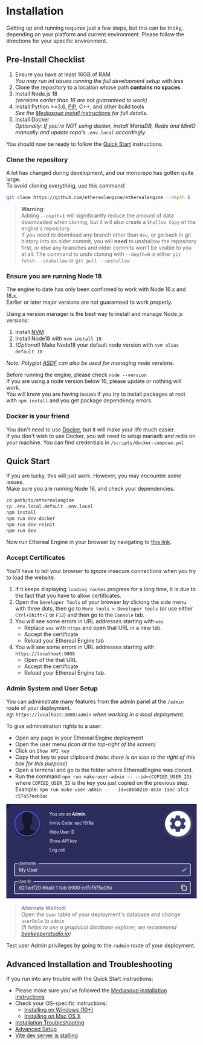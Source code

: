 # Installation

Getting up and running requires just a few steps, but this can be tricky, depending on your platform and current environment.
Please follow the directions for your specific environment.

## Pre-Install Checklist
1. Ensure you have at least 16GB of RAM  
  _You may run int issues running the full development setup with less_
2. Clone the repository to a location whose path **contains no spaces**.
3. Install Node.js 18  
  _(versions earlier than 16 are not guaranteed to work)_
4. Install Python >=3.6, [PIP](https://pypi.org/project/pip/), C++, and other build tools  
  _See the [Mediasoup install instructions](https://mediasoup.org/documentation/v3/mediasoup/installation/) for full details._
5. Install Docker  
  _Optionally: If you're NOT using docker, install MariaDB, Redis and MinIO manually and update repo's `.env.local` accordingly._

You should now be ready to follow the [Quick Start](#quick-start) instructions.

### Clone the repository
A lot has changed during development, and our monorepo has gotten quite large.  
To avoid cloning everything, use this command:
```bash
git clone https://github.com/etherealengine/etherealengine --depth 1
```
> **Warning**:  
> Adding `--depth=1` will significantly reduce the amount of data downloaded when cloning, but it will also create a `Shallow Copy` of the engine's repository.  
If you need to download any branch other than `dev`, or go back in git history into an older commit, you will **need** to unshallow the repository first, or else any branches and older commits won't be visible to you at all. The command to undo cloning with `--depth=N` is either `git fetch --unshallow` or `git pull --unshallow`

### Ensure you are running Node 18
The engine to date has only been confirmed to work with Node 16.x and 18.x.  
Earlier or later major versions are not guaranteed to work properly.

Using a version manager is the best way to install and manage Node.js versions:
1. Install [NVM](https://github.com/nvm-sh/nvm)
2. Install Node18 with `nvm install 18`
3. _(Optional)_ Make Node18 your default node version with `nvm alias default 18`

_Note: Polyglot [ASDF](https://github.com/asdf-vm/asdf) can also be used for managing node versions._

Before running the engine, please check `node --version`  
If you are using a node version below 16, please update or nothing will work.   
You will know you are having issues if you try to install packages at root with `npm install` and you get package dependency errors.

### Docker is your friend
You don't need to use [Docker](https://docs.docker.com/), but it will make your life much easier.  
If you don't wish to use Docker, you will need to setup mariadb and redis on your machine. You can find credentials in `/scripts/docker-compose.yml`

## Quick Start
If you are lucky, this will just work. However, you may encounter some issues.  
Make sure you are running Node 16, and check your dependencies.
```
cd path/to/etherealengine
cp .env.local.default .env.local
npm install
npm run dev-docker
npm run dev-reinit
npm run dev
```
Now run Ethereal Engine in your browser by navigating to [this link](https://localhost:3000/location/default).  

### Accept Certificates
You'll have to tell your browser to ignore insecure connections when you try to load the website.
 1. If it keeps displaying `loading routes` progress for a long time, it is due to the fact that you have to allow certificates.
 2. Open the `Developer Tools` of your browser by clicking the side menu with three dots, then go to `More tools > Developer tools` (or use either `Ctrl+Shift+I` or `F12`) and then go to the `Console` tab.
 3. You will see some errors in URL addresses starting with `wss`
     - Replace `wss` with `https` and open that URL in a new tab.
     - Accept the certificate
     - Reload your Ethereal Engine tab
 4. You will see some errors in URL addresses starting with `https://localhost:9000`
     - Open of the that URL
     - Accept the certificate
     - Reload your Ethereal Engine tab.

### Admin System and User Setup
You can administrate many features from the admin panel at the `/admin` route of your deployment.  
_eg: `https://localhost:3000/admin` when working in a local deployment._

To give administration rights to a user:
- Open any page in your Ethereal Engine deployment
- Open the user menu _(icon at the top-right of the screen)_
- Click on `Show API key`
- Copy that key to your clipboard _(note: there is an icon to the right of this box for this purpose)_
- Open a terminal and go to the folder where EtherealEngine was cloned.
- Run the command `npm run make-user-admin -- --id={COPIED_USER_ID}` where `COPIED_USER_ID` is the key you just copied on the previous step.  
  Example: `npm run make-user-admin -- --id=c06b0210-453e-11ec-afc3-c57a57eeb1ac`

![image](./images/userid.png)

> Alternate Method:  
> Open the `User` table of your deployment's database and change `userRole` to `admin`  
_(It helps to use a graphical database explorer, we recommend [beekeeperstudio.io](https://beekeeperstudio.io/))_

Test user Admin privileges by going to the `/admin` route of your deployment.


## Advanced Installation and Troubleshooting
If you run into any trouble with the Quick Start instructions:
- Please make sure you've followed the 
  [Mediasoup installation instructions](https://mediasoup.org/documentation/v3/mediasoup/installation/)
- Check your OS-specific instructions:
  - [Installing on Windows (10+)](./02_windows.md)
  - [Installing on Mac OS X](./01_macOSX.md)
- [Installation Troubleshooting](./06_troubleshooting.md)
- [Advanced Setup](./04_advancedSetup.md)
- [Vite dev server is stalling](https://vitejs.dev/guide/troubleshooting.html#dev-server)

